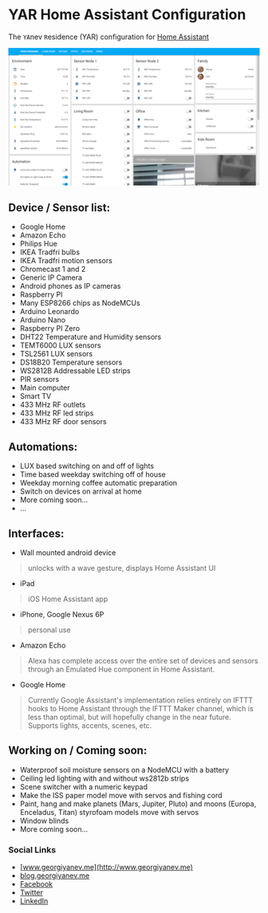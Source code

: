 # YAR Home Assistant Configuration

The `YA`nev `R`esidence (YAR) configuration for [Home Assistant](https://home-assistant.io/)

![YAR Home Assistant UI](yar-ha-screenshot.png)

## Device / Sensor list:

- Google Home
- Amazon Echo
- Philips Hue
- IKEA Tradfri bulbs
- IKEA Tradfri motion sensors
- Chromecast 1 and 2
- Generic IP Camera
- Android phones as IP cameras
- Raspberry PI
- Many ESP8266 chips as NodeMCUs
- Arduino Leonardo
- Arduino Nano
- Raspberry PI Zero
- DHT22 Temperature and Humidity sensors
- TEMT6000 LUX sensors
- TSL2561 LUX sensors
- DS18B20 Temperature sensors
- WS2812B Addressable LED strips
- PIR sensors
- Main computer
- Smart TV
- 433 MHz RF outlets
- 433 MHz RF led strips
- 433 MHz RF door sensors

## Automations:

- LUX based switching on and off of lights
- Time based weekday switching off of house
- Weekday morning coffee automatic preparation
- Switch on devices on arrival at home
- More coming soon...
- ...

## Interfaces:
- Wall mounted android device
> unlocks with a wave gesture, displays Home Assistant UI

- iPad
> iOS Home Assistant app

- iPhone, Google Nexus 6P
> personal use

- Amazon Echo
> Alexa has complete access over the entire set of devices and sensors through an Emulated Hue component in Home Assistant.

- Google Home
> Currently Google Assistant's implementation relies entirely on IFTTT hooks to Home Assistant through the IFTTT Maker channel, which is less than optimal, but will hopefully change in the near future. Supports lights, accents, scenes, etc.

## Working on / Coming soon:
- Waterproof soil moisture sensors on a NodeMCU with a battery
- Ceiling led lighting with and without ws2812b strips
- Scene switcher with a numeric keypad
- Make the ISS paper model move with servos and fishing cord
- Paint, hang and make planets (Mars, Jupiter, Pluto) and moons (Europa, Enceladus, Titan) styrofoam models move with servos
- Window blinds
- More coming soon...

### Social Links

- [www.georgiyanev.me](http://www.georgiyanev.me)
- [blog.georgiyanev.me](http://blog.georgiyanev.me)
- [Facebook](https://www.facebook.com/jumpalottahigh/)
- [Twitter](https://www.twitter.com/jumpalottahigh/)
- [LinkedIn](https://www.linkedin.com/in/yanevgeorgi/)
